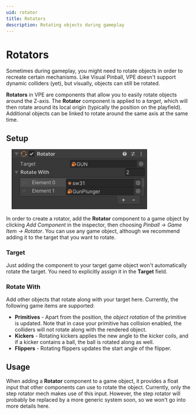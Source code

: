```yaml
---
uid: rotator
title: Rotators
description: Rotating objects during gameplay
---
```


# Rotators

Sometimes during gameplay, you might need to rotate objects in order to recreate certain mechanisms. Like Visual Pinball, VPE doesn't support dynamic colliders (yet), but visually, objects can still be rotated.

**Rotators** in VPE are components that allow you to easily rotate objects around the Z-axis. The **Rotator** component is applied to a *target*, which will then rotate around its local origin (typically the position on the playfield). Additional objects can be linked to rotate around the same axis at the same time.

## Setup

<img src="rotator-inspector.png" width="369" alt="Rotator Inspector" class="img-fluid float-end" style="margin-left: 15px"/>

In order to create a rotator, add the **Rotator** component to a game object by clicking *Add Component* in the inspector, then choosing *Pinball -> Game Item -> Rotator*. You can use any game object, although we recommend adding it to the target that you want to rotate.

### Target

Just adding the component to your target game object won't automatically rotate the target. You need to explicitly assign it in the **Target** field.

### Rotate With

Add other objects that rotate along with your target here. Currently, the following game items are supported:

- **Primitives** - Apart from the position, the *object rotation* of the primitive is updated. Note that in case your primitive has collision enabled, the colliders will not rotate along with the rendered object.
- **Kickers** - Rotating kickers applies the new angle to the kicker coils, and if a kicker contains a ball, the ball is rotated along as well.
- **Flippers** - Rotating flippers updates the start angle of the flipper.

## Usage

When adding a **Rotator** component to a game object, it provides a float input that other components can use to rotate the object. Currently, only the step rotator mech makes use of this input. However, the step rotator will probably be replaced by a more generic system soon, so we won't go into more details here.
